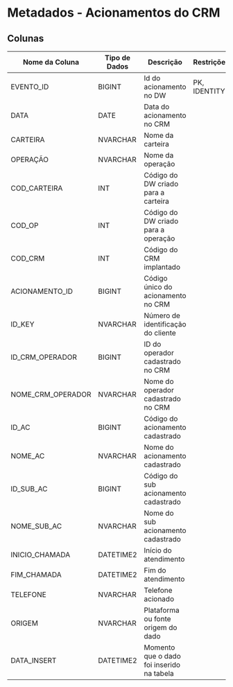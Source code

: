 # Metadados - Acionamentos do CRM

## Colunas

| Nome da Coluna    | Tipo de Dados | Descrição                                                                                     | Restrições   | Relacionamento               |
|-------------------|---------------|-----------------------------------------------------------------------------------------------|--------------|------------------------------|
| EVENTO_ID         | BIGINT        | Id do acionamento no DW                                                                       |PK, IDENTITY   |                              |
| DATA              | DATE          | Data do acionamento no CRM                                                                    |              |                              |
| CARTEIRA          | NVARCHAR      | Nome da carteira                                                                              |              |                              |
| OPERAÇÃO          | NVARCHAR      | Nome da operação                                                                              |              |                              |
| COD_CARTEIRA      | INT           | Código do DW criado para a carteira                                                           |              |                              |
| COD_OP            | INT           | Código do DW criado para a operação                                                           |              |                              |
| COD_CRM           | INT           | Código do CRM implantado                                                                      |              |                              |
| ACIONAMENTO_ID    | BIGINT        | Código único do acionamento no CRM                                                            |              |                              |
| ID_KEY            | NVARCHAR      | Número de identificação do cliente                                                            |              | CARTEIRA (ID_KEY)            |
| ID_CRM_OPERADOR   | BIGINT        | ID do operador cadastrado no CRM                                                              |              |                              |
| NOME_CRM_OPERADOR | NVARCHAR      | Nome do operador cadastrado no CRM                                                            |              |                              |
| ID_AC             | BIGINT        | Código do acionamento cadastrado                                                              |              | DEXPARA (ID_AC)              |
| NOME_AC           | NVARCHAR      | Nome do acionamento cadastrado                                                                |              |                              |
| ID_SUB_AC         | BIGINT        | Código do sub acionamento cadastrado                                                          |              |                              |
| NOME_SUB_AC       | NVARCHAR      | Nome do sub acionamento cadastrado                                                            |              |                              |
| INICIO_CHAMADA    | DATETIME2     | Início do atendimento                                                                         |              |                              |
| FIM_CHAMADA       | DATETIME2     | Fim do atendimento                                                                            |              |                              |
| TELEFONE          | NVARCHAR      | Telefone acionado                                                                             |              |                              |
| ORIGEM            | NVARCHAR      | Plataforma ou fonte origem do dado                                                            |              |                              |
| DATA_INSERT       | DATETIME2     | Momento que o dado foi inserido na tabela                                                     |              |                              |

